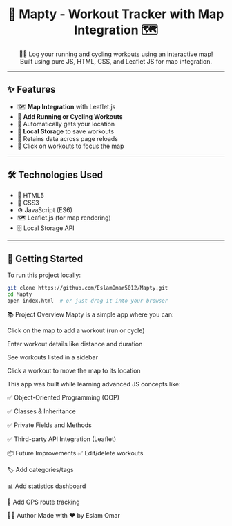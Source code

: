 <h1 align="center">📍 Mapty - Workout Tracker with Map Integration 🗺️</h1>

<p align="center">
  🚴‍♂️ Log your running and cycling workouts using an interactive map! <br>
  Built using pure JS, HTML, CSS, and Leaflet JS for map integration.
</p>

---

## ✨ Features

- 🗺️ **Map Integration** with Leaflet.js  
- 🏃 **Add Running or Cycling Workouts**  
- 📍 Automatically gets your location  
- 🧠 **Local Storage** to save workouts  
- 🔁 Retains data across page reloads  
- 📌 Click on workouts to focus the map  

---

## 🛠️ Technologies Used

- 🧱 HTML5  
- 🎨 CSS3  
- ⚙️ JavaScript (ES6)  
- 🗺️ Leaflet.js (for map rendering)  
- 🗄️ Local Storage API  

---

## 🚀 Getting Started

To run this project locally:

```bash
git clone https://github.com/EslamOmar5012/Mapty.git
cd Mapty
open index.html  # or just drag it into your browser
```

📚 Project Overview
Mapty is a simple app where you can:

Click on the map to add a workout (run or cycle)

Enter workout details like distance and duration

See workouts listed in a sidebar

Click a workout to move the map to its location

This app was built while learning advanced JS concepts like:

✅ Object-Oriented Programming (OOP)

✅ Classes & Inheritance

✅ Private Fields and Methods

✅ Third-party API Integration (Leaflet)

📦 Future Improvements
✅ Edit/delete workouts

🏷️ Add categories/tags

📊 Add statistics dashboard

🧭 Add GPS route tracking

🙋‍♂️ Author
Made with ❤️ by Eslam Omar


